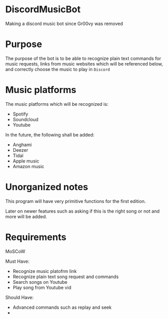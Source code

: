 # DiscordMusicBot
 Making a discord music bot since Gr00vy was removed

# Purpose
 The purpose of the bot is to be able to recognize plain text commands for music requests, links from music websites which will be referenced below, and correctly choose the music to play in `Discord`

# Music platforms
 The music platforms which will be recognized is:

 * Spotify
 * Soundcloud
 * Youtube

 In the future, the following shall be added:
 * Anghami
 * Deezer
 * Tidal
 * Apple music
 * Amazon music

# Unorganized notes
 This program will have very primitive functions for the first edition.

 Later on newer features such as asking if this is the right song or not and more will be added.

# Requirements
 MoSCoW

 Must Have:
 * Recognize music platofrm link
 * Recognize plain text song request and commands
 * Search songs on Youtube
 * Play song from Youtube vid

Should Have:
* Advanced commands such as replay and seek
* 
